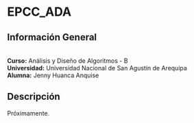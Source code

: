 # EPCC_ADA
## Información General
<br>
<b>Curso:</b> Análisis y Diseño de Algoritmos - B <br>
<b>Universidad:</b> Universidad Nacional de San Agustín de Arequipa <br>
<b>Alumna:</b> Jenny Huanca Anquise <br>

## Descripción
Próximamente.
